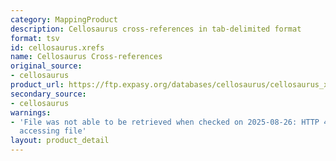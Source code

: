 ```yaml
---
category: MappingProduct
description: Cellosaurus cross-references in tab-delimited format
format: tsv
id: cellosaurus.xrefs
name: Cellosaurus Cross-references
original_source:
- cellosaurus
product_url: https://ftp.expasy.org/databases/cellosaurus/cellosaurus_xrefs.tsv
secondary_source:
- cellosaurus
warnings:
- 'File was not able to be retrieved when checked on 2025-08-26: HTTP 404 error when
  accessing file'
layout: product_detail
---
```

